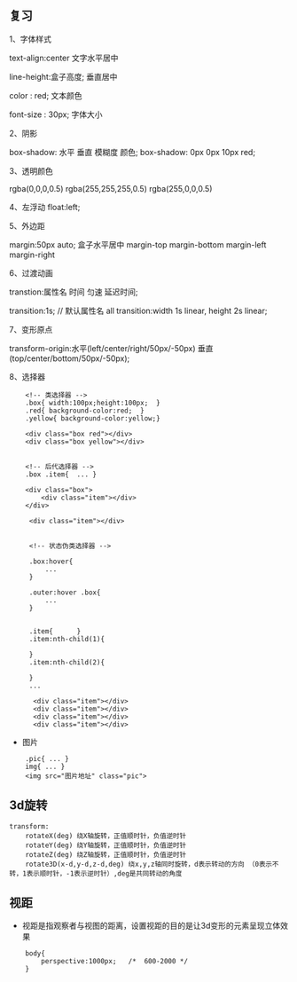 ## 复习

1、字体样式

text-align:center 文字水平居中

line-height:盒子高度; 垂直居中

color : red; 文本颜色

font-size : 30px;  字体大小

2、阴影

box-shadow: 水平 垂直 模糊度 颜色;
box-shadow: 0px 0px 10px red;

3、透明颜色

rgba(0,0,0,0.5)
rgba(255,255,255,0.5)
rgba(255,0,0,0.5)

4、左浮动
float:left;

5、外边距

margin:50px auto;  盒子水平居中
margin-top
margin-bottom
margin-left
margin-right

6、过渡动画

transtion:属性名  时间  匀速  延迟时间;

transition:1s;  // 默认属性名 all 
transition:width 1s linear, height 2s linear;

7、变形原点

transform-origin:水平(left/center/right/50px/-50px)  垂直(top/center/bottom/50px/-50px);

8、选择器

```
    <!-- 类选择器 -->
    .box{ width:100px;height:100px;  }
    .red{ background-color:red;  }
    .yellow{ background-color:yellow;}

    <div class="box red"></div>
    <div class="box yellow"></div>


    <!-- 后代选择器 -->
    .box .item{  ... }

    <div class="box">
        <div class="item"></div>
    </div>

     <div class="item"></div>


     <!-- 状态伪类选择器 -->

     .box:hover{
         ...
     }   

     .outer:hover .box{
         ...
     }


     .item{      }
     .item:nth-child(1){

     }
     .item:nth-child(2){

     }
     ...
    
      <div class="item"></div>
      <div class="item"></div>
      <div class="item"></div>
      <div class="item"></div>
```

- 图片

```
    .pic{ ... }
    img{ ... }
    <img src="图片地址" class="pic">
```



## 3d旋转
```
transform:
    rotateX(deg) 绕X轴旋转，正值顺时针，负值逆时针
    rotateY(deg) 绕Y轴旋转，正值顺时针，负值逆时针
    rotateZ(deg) 绕Z轴旋转，正值顺时针，负值逆时针
    rotate3D(x-d,y-d,z-d,deg) 绕x,y,z轴同时旋转，d表示转动的方向 （0表示不转，1表示顺时针，-1表示逆时针）,deg是共同转动的角度
```

## 视距
- 视距是指观察者与视图的距离，设置视距的目的是让3d变形的元素呈现立体效果

```
    body{
        perspective:1000px;   /*  600-2000 */
    }
```